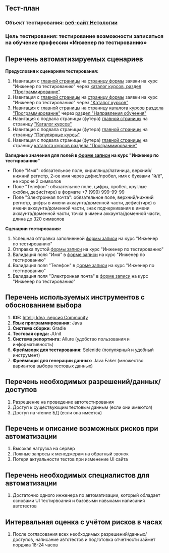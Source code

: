 ## Тест-план
### Объект тестирования: [веб-сайт Нетологии](https://netology.ru)
### Цель тестирования: тестирование возможности записаться на обучение профессии «Инженер по тестированию»

## Перечень автоматизируемых сценариев

**Предусловия к сценариям тестирования:**

1. Навигация с [главной страницы](https://netology.ru/) на [страницу формы](https://netology.ru/programs/qa) заявки на курс "Инженер по тестированию" через [каталог курсов, раздел "Программирование"](https://netology.ru/development)
2. Навигация с [главной страницы](https://netology.ru/) на [страницу формы](https://netology.ru/programs/qa) заявки на курс "Инженер по тестированию" через ["Каталог курсов"](https://netology.ru/navigation)
3. Навигация с [главной страницы](https://netology.ru/) на страницу [каталога курсов раздела "Программирование"](https://netology.ru/development) через [раздел "Направления обучения"](https://netology.ru/#/directions)
4. Навигация с подвала страницы (футера) [главной страницы](https://netology.ru/) на страницу ["Каталог курсов"](https://netology.ru/navigation)
5. Навигация с подвала страницы (футера) [главной страницы](https://netology.ru/) на страницу ["Популярные курсы"](https://netology.ru/popular)
6. Навигация с подвала страницы (футера) [главной страницы](https://netology.ru/) на страницу [каталога курсов раздела "Программирование"](https://netology.ru/development)

**Валидные значения для полей в [форме записи](https://netology.ru/programs/qa#/form_guarantees) на курс "Инженер по тестированию"**
- Поле "Имя": обязательное поле, кириллица/латиница, верхний/нижний регистр, 2-ое имя через дефис/пробел, имя с буквами "й/ё", не короче 2 символов
- Поле "Телефон": обязательное поле, цифры, пробел, круглые скобки, дефис(тире) в формате +7 (999) 999-99-99
- Поле "Электронная почта": обязательное поле, верхний/нижний регистр, цифры в имени аккаунта/доменной части, дефис(тире) в имени аккаунта/доменной части, знак подчеркивания в имени аккаунта/доменной части, точка в имени аккаунта/доменной части, длина до 320 символов


**Сценарии тестирования:**

1. Успешная отправка заполненной [формы записи](https://netology.ru/programs/qa#/form_guarantees) на курс "Инженер по тестированию"
2. Отправка пустой [формы записи](https://netology.ru/programs/qa#/form_guarantees) на курс "Инженер по тестированию"
3. Валидация поля "Имя" в [форме записи](https://netology.ru/programs/qa#/form_guarantees) на курс "Инженер по тестированию"
4. Валидация поля "Телефон" в [форме записи](https://netology.ru/programs/qa#/form_guarantees) на курс "Инженер по тестированию"
5. Валидация поля "Электронная почта" в [форме записи](https://netology.ru/programs/qa#/form_guarantees) на курс "Инженер по тестированию"

## Перечень используемых инструментов с обоснованием выбора

1. **IDE:** [Intellij Idea, версия Community](https://www.jetbrains.com/ru-ru/idea/)
2. **Язык программирования:** Java
3. **Система сборки:** Gradle
4. **Тестовая среда:** JUnit
5. **Система репортинга:** Allure (удобство пользования и информативность)
6. **Фреймворк для тестирования:** Selenide (популярный и удобный инструмент)
7. **Фреймворк для генерации данных:** Java Faker (множество вариантов выбора тестовых данных)

## Перечень необходимых разрешений/данных/доступов

1. Разрешение на проведение автотестирования
2. Доступ к существующим тестовым данным (если они имеются)
3. Доступ на чтение БД (если она имеется)

## Перечень и описание возможных рисков при автоматизации

1. Высокая нагрузка на сервер
2. Ложные запросы к менеджерам на обратный звонок
3. Потеря актуальности тестов при изменение UI сайта

## Перечень необходимых специалистов для автоматизации

1. Достаточно одного инженера по автоматизации, который обладает основами UI тестирвоания и базовыми навыками написания автотестов

## Интервальная оценка с учётом рисков в часах

1. После согласования всех необходимых разрешений/данных/доступов, написание автотестов и подготовка отчетности займет пордяка 18-24 часов
	

	